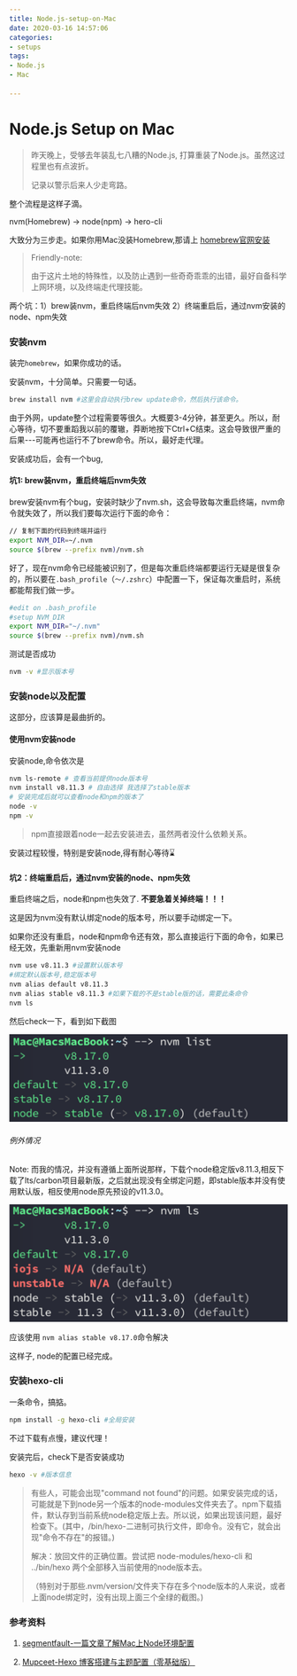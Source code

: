 ```yaml
---
title: Node.js-setup-on-Mac
date: 2020-03-16 14:57:06
categories:
- setups
tags: 
- Node.js
- Mac

---
```


# Node.js Setup on Mac

> 昨天晚上，受够去年装乱七八糟的Node.js, 打算重装了Node.js。虽然这过程里也有点波折。
>
> 记录以警示后来人少走弯路。



整个流程是这样子滴。

nvm(Homebrew) -> node(npm) -> hero-cli

<!--more-->

大致分为三步走。如果你用Mac没装Homebrew,那请上 <u>[homebrew官网安装](https://brew.sh/)</u>

> Friendly-note: 
>
> 由于这片土地的特殊性，以及防止遇到一些奇奇乖乖的出错，最好自备科学上网环境，以及终端走代理技能。

两个坑：1）brew装nvm，重启终端后nvm失效 2）终端重启后，通过nvm安装的node、npm失效



### 安装nvm

装完`homebrew`，如果你成功的话。

安装nvm，十分简单。只需要一句话。

```bash
brew install nvm #这里会自动执行brew update命令，然后执行该命令。

```

由于外网，update整个过程需要等很久。大概要3-4分钟，甚至更久。所以，耐心等待，切不要重蹈我以前的覆辙，莽断地按下Ctrl+C结束。这会导致很严重的后果---可能再也运行不了brew命令。所以，最好走代理。

安装成功后，会有一个bug, 

#### **坑1: brew装nvm，重启终端后nvm失效**

brew安装nvm有个bug，安装时缺少了nvm.sh，这会导致每次重启终端，nvm命令就失效了，所以我们要每次运行下面的命令：

```bash
// 复制下面的代码到终端并运行
export NVM_DIR=~/.nvm
source $(brew --prefix nvm)/nvm.sh
```

好了，现在nvm命令已经能被识别了，但是每次重启终端都要运行无疑是很复杂的，所以要在`.bash_profile`（`～/.zshrc`）中配置一下，保证每次重启时，系统都能帮我们做一步。

```bash
#edit on .bash_profile
#setup NVM_DIR
export NVM_DIR="~/.nvm"
source $(brew --prefix nvm)/nvm.sh
```

测试是否成功

```bash
nvm -v #显示版本号
```



### 安装node以及配置

这部分，应该算是最曲折的。

#### 使用nvm安装node

安装node,命令依次是

```bash
nvm ls-remote # 查看当前提供node版本号
nvm install v8.11.3 # 自由选择 我选择了stable版本
# 安装完成后就可以查看node和npm的版本了
node -v  
npm -v
```

> npm直接跟着node一起去安装进去，虽然两者没什么依赖关系。

安装过程较慢，特别是安装node,得有耐心等待⌛️

#### **坑2：终端重启后，通过nvm安装的node、npm失效**

重启终端之后，node和npm也失效了. **不要急着关掉终端！！！**

这是因为nvm没有默认绑定node的版本号，所以要手动绑定一下。

如果你还没有重启，node和npm命令还有效，那么直接运行下面的命令，如果已经无效，先重新用nvm安装node

```bash
nvm use v8.11.3 #设置默认版本号
#绑定默认版本号,稳定版本号
nvm alias default v8.11.3 
nvm alias stable v8.11.3 #如果下载的不是stable版的话，需要此条命令
nvm ls
```

然后check一下，看到如下截图

![success](../pics/node-setup-success.png)



###### 例外情况

Note: 而我的情况，并没有遵循上面所说那样，下载个node稳定版v8.11.3,相反下载了lts/carbon项目最新版，之后就出现没有全绑定问题，即stable版本并没有使用默认版，相反使用node原先预设的v11.3.0。

![unsuccesss](../pics/node-setup-unsuccess.png)

应该使用 `nvm alias stable v8.17.0`命令解决



这样子, node的配置已经完成。

### 安装hexo-cli

一条命令，搞掂。

```bash
npm install -g hexo-cli #全局安装
```

不过下载有点慢，建议代理！

安装完后，check下是否安装成功

```bash
hexo -v #版本信息
```

> 有些人，可能会出现"command not found"的问题。如果安装完成的话，可能就是下到node另一个版本的node-modules文件夹去了。npm下载插件，默认存到当前系统node稳定版上去。所以说，如果出现该问题，最好检查下。(其中，/bin/hexo-二进制可执行文件，即命令。没有它，就会出现"命令不存在"的报错。)
>
> 解决：放回文件的正确位置。尝试把 node-modules/hexo-cli 和 ../bin/hexo 两个全部移入当前使用的node版本去。
>
> （特别对于那些.nvm/version/文件夹下存在多个node版本的人来说，或者上面node绑定时，没有出现上面三个全绿的截图。) 



### 参考资料

1. [segmentfault-一篇文章了解Mac上Node环境配置](https://segmentfault.com/a/1190000015416829)

2. [Mupceet-Hexo 博客搭建与主题配置（零基础版）](https://mupceet.com/2019/08/build-blog-based-on-hexo/)


